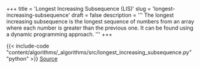 +++
title = 'Longest Increasing Subsequence (LIS)'
slug = 'longest-increasing-subsequence'
draft = false
description =  '''
The longest increasing subsequence is the longest sequence of numbers from an
array where each number is greater than the previous one. It can be found using
a dynamic programming approach.
'''
+++

{{< include-code "content/algorithms/_algorithms/src/longest_increasing_subsequence.py" "python" >}}
[Source](https://github.com/grind-rip/algorithms/blob/master/src/longest_increasing_subsequence.py)
